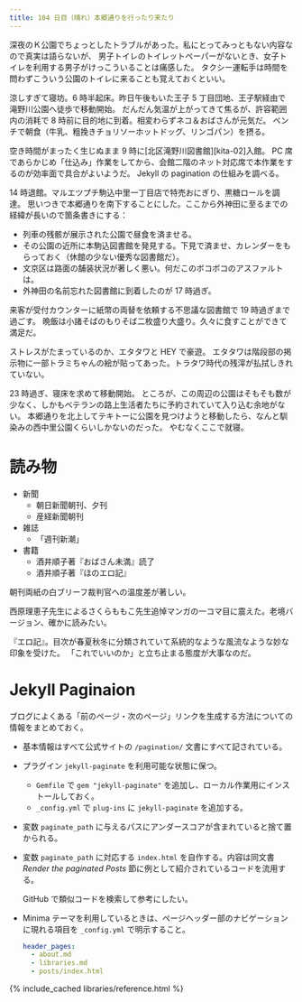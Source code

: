 ```yaml
---
title: 104 日目（晴れ）本郷通りを行ったり来たり
---
```


深夜のＫ公園でちょっとしたトラブルがあった。私にとってみっともない内容なので真実は語らないが、
男子トイレのトイレットペーパーがないとき、女子トイレを利用する男子がけっこういることは痛感した。
タクシー運転手は時間を問わずこういう公園のトイレに来ることも覚えておくといい。

涼しすぎて寝坊。6 時半起床。昨日午後もいた王子 5 丁目団地、王子駅経由で滝野川公園へ徒歩で移動開始。
だんだん気温が上がってきて焦るが、許容範囲内の消耗で 8 時前に目的地に到着。相変わらずネコ＆おばさんが元気だ。
ベンチで朝食（牛乳、粗挽きチョリソーホットドッグ、リンゴパン）を摂る。

空き時間がまったく生じぬまま 9 時に[北区滝野川図書館][kita-02]入館。
PC 席であらかじめ「仕込み」作業をしてから、会館二階のネット対応席で本作業をするのが効率面で具合がよいようだ。
Jekyll の pagination の仕組みを調べる。

14 時退館。マルエツプチ駒込中里一丁目店で特売おにぎり、黒糖ロールを調達。
思いつきで本郷通りを南下することにした。ここから外神田に至るまでの経緯が長いので箇条書きにする：

* 列車の残骸が展示された公園で昼食を済ませる。
* その公園の近所に本駒込図書館を発見する。下見で済ませ、カレンダーをもらっておく（休館の少ない優秀な図書館だ）。
* 文京区は路面の舗装状況が著しく悪い。何だこのボコボコのアスファルトは。
* 外神田の名前忘れた図書館に到着したのが 17 時過ぎ。

来客が受付カウンターに紙幣の両替を依頼する不思議な図書館で 19 時過ぎまで過ごす。
晩飯は小諸そばのもりそば二枚盛り大盛り。久々に食すことができて満足だ。

ストレスがたまっているのか、エタタワと HEY で豪遊。
エタタワは階段部の掲示物に一部トラミちゃんの絵が貼ってあった。トラタワ時代の残滓が払拭しきれていない。

23 時過ぎ、寝床を求めて移動開始。
ところが、この周辺の公園はそもそも数が少なく、しかもベテランの路上生活者たちに予約されていて入り込む余地がない。
本郷通りを北上してテキトーに公園を見つけようと移動したら、なんと馴染みの西中里公園くらいしかないのだった。
やむなくここで就寝。

# 読み物

* 新聞
  * 朝日新聞朝刊、夕刊
  * 産経新聞朝刊
* 雑誌
  * 「週刊新潮」
* 書籍
  * 酒井順子著『おばさん未満』読了
  * 酒井順子著『ほのエロ記』

朝刊両紙の白ブリーフ裁判官への温度差が著しい。

西原理恵子先生によるさくらももこ先生追悼マンガの一コマ目に震えた。老境バージョン、確かに読みたい。

『エロ記』。目次が春夏秋冬に分類されていて系統的なような風流なような妙な印象を受けた。
「これでいいのか」と立ち止まる態度が大事なのだ。

# Jekyll Paginaion

ブログによくある「前のページ・次のページ」リンクを生成する方法についての情報をまとめておく。

* 基本情報はすべて公式サイトの `/pagination/` 文書にすべて記されている。

* プラグイン `jekyll-paginate` を利用可能な状態に保つ。
  * `Gemfile` で `gem "jekyll-paginate"` を追加し、ローカル作業用にインストールしておく。
  * `_config.yml` で `plug-ins` に `jekyll-paginate` を追加する。

* 変数 `paginate_path` に与えるパスにアンダースコアが含まれていると捨て置かられる。
* 変数 `paginate_path` に対応する `index.html` を自作する。内容は同文書
  *Render the paginated Posts* 節に例として紹介されているコードを流用する。

  GitHub で類似コードを検索して参考にしたい。

* Minima テーマを利用しているときは、ページヘッダー部のナビゲーションに現れる項目を `_config.yml` で明示すること。

  ```yaml
  header_pages:
    - about.md
    - libraries.md
    - posts/index.html
  ```

{% include_cached libraries/reference.html %}
